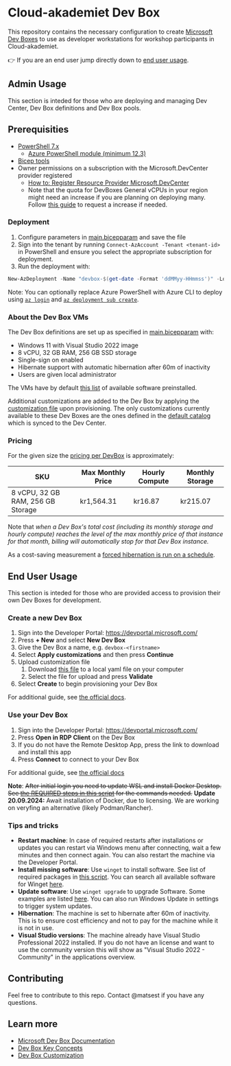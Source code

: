 # Cloud-akademiet Dev Box

This repository contains the necessary configuration to create [Microsoft Dev Boxes](https://learn.microsoft.com/en-us/azure/dev-box/overview-what-is-microsoft-dev-box) to use as developer workstations for workshop participants in Cloud-akademiet.

:point_right: If you are an end user jump directly down to [end user usage](#end-user-usage).

## Admin Usage

This section is inteded for those who are deploying and managing Dev Center, Dev Box definitions and Dev Box pools.

## Prerequisities

- [PowerShell 7.x](https://learn.microsoft.com/en-us/powershell/scripting/install/installing-powershell)
  - [Azure PowerShell module (minimum 12.3)](https://learn.microsoft.com/en-us/powershell/azure/install-azure-powershell)
- [Bicep tools](https://learn.microsoft.com/en-us/azure/azure-resource-manager/bicep/install)
- Owner permissions on a subscription with the Microsoft.DevCenter provider registered
    - [How to: Register Resource Provider Microsoft.DevCenter](https://learn.microsoft.com/en-us/azure/azure-resource-manager/management/resource-providers-and-types#register-resource-provider)
    - Note that the quota for DevBoxes General vCPUs in your region might need an increase if you are planning on deploying many. Follow [this guide](https://learn.microsoft.com/en-us/azure/quotas/quickstart-increase-quota-portal) to request a increase if needed.

### Deployment

1. Configure parameters in [main.bicepparam](./bicep/main.bicepparam) and save the file
2. Sign into the tenant by running `Connect-AzAccount -Tenant <tenant-id>` in PowerShell and ensure you select the appropriate subscription for deployment.
3. Run the deployment with:

```powershell
New-AzDeployment -Name "devbox-$(get-date -Format 'ddMMyy-HHmmss')" -Location 'westeurope' -TemplateFile './bicep/main.bicep' -TemplateParameterFile './bicep/main.bicepparam'
```

Note: You can optionally replace Azure PowerShell with Azure CLI to deploy using [`az login`](https://learn.microsoft.com/en-us/cli/azure/get-started-with-azure-cli?view=azure-cli-latest#sign-into-the-azure-cli) and [`az deployment sub create`](https://learn.microsoft.com/en-us/cli/azure/deployment/sub?view=azure-cli-latest#az-deployment-sub-create).

### About the Dev Box VMs

The Dev Box definitions are set up as specified in [main.bicepparam](./bicep/main.bicepparam) with:
- Windows 11 with Visual Studio 2022 image
- 8 vCPU, 32 GB RAM, 256 GB SSD storage
- Single-sign on enabled
- Hibernate support with automatic hibernation after 60m of inactivity
- Users are given local administrator

The VMs have by default [this list](https://github.com/Azure/dev-box-images?tab=readme-ov-file#preinstalled-software) of available software preinstalled.

Additional customizations are added to the Dev Box by applying the [customization file](./customizations/cloudakademiet.yaml) upon provisioning. The only customizations currently available to these Dev Boxes are the ones defined in the [default catalog](https://github.com/microsoft/devcenter-catalog/tree/main/Tasks) which is synced to the Dev Center.

### Pricing

For the given size the [pricing per DevBox](https://azure.microsoft.com/en-us/pricing/details/dev-box/) is approximately:

| SKU	| Max Monthly Price	| Hourly Compute	| Monthly Storage |
|-----|-------------------|-----------------|-----------------|
| 8 vCPU, 32 GB RAM, 256 GB Storage	| kr1,564.31 | kr16.87 |	kr215.07 |

Note that *when a Dev Box's total cost (including its monthly storage and hourly compute) reaches the level of the max monthly price of that instance for that month, billing will automatically stop for that Dev Box instance.*

As a cost-saving measurement a [forced hibernation is run on a schedule](./.github/workflows/devbox-hibernator.yml).

## End User Usage

This section is inteded for those who are provided access to provision their own Dev Boxes for development.

### Create a new Dev Box

1. Sign into the Developer Portal: https://devportal.microsoft.com/
2. Press **+ New** and select **New Dev Box**
3. Give the Dev Box a name, e.g. `devbox-<firstname>`
4. Select **Apply customizations** and then press **Continue**
5. Upload customization file
    1. Download [this file](https://github.com/sopra-steria-norge/cloud-akademiet-devbox/blob/main/customizations/cloudakademiet.yaml) to a local yaml file on your computer
    2. Select the file for upload and press **Validate**
6. Select **Create** to begin provisioning your Dev Box

For additional guide, see [the official docs](https://learn.microsoft.com/en-us/azure/dev-box/quickstart-create-dev-box#create-a-dev-box).

### Use your Dev Box

1. Sign into the Developer Portal: https://devportal.microsoft.com/
2. Press **Open in RDP Client** on the Dev Box
3. If you do not have the Remote Desktop App, press the link to download and install this app
4. Press **Connect** to connect to your Dev Box

For additional guide, see [the official docs](https://learn.microsoft.com/en-us/azure/dev-box/quickstart-create-dev-box#connect-to-a-dev-box)

**Note**: ~~After initial login you need to update WSL and install Docker Desktop. See [the REQUIRED steps in this script](./customizations/winget.ps1) for the commands needed.~~ **Update 20.09.2024:** Await installation of Docker, due to licensing. We are working on veryfing an alternative (likely Podman/Rancher).

### Tips and tricks

- **Restart machine**: In case of required restarts after installations or updates you can restart via Windows menu after connecting, wait a few minutes and then connect again. You can also restart the machine via the Developer Portal.
- **Install missing software**: Use `winget` to install software. See list of required packages in [this script](./customizations/winget.ps1). You can search all available software for Winget [here](https://winstall.app/).
- **Update software**: Use `winget upgrade` to upgrade Software. Some examples are listed [here](./customizations/winget.ps1). You can also run Windows Update in settings to trigger system updates.
- **Hibernation**: The machine is set to hibernate after 60m of inactivity. This is to ensure cost efficiency and not to pay for the machine while it is not in use.
- **Visual Studio versions**: The machine already have Visual Studio Professional 2022 installed. If you do not have an license and want to use the community version this will show as "Visual Studio 2022 - Community" in the applications overview.

## Contributing

Feel free to contribute to this repo. Contact @matsest if you have any questions.

## Learn more

- [Microsoft Dev Box Documentation](https://learn.microsoft.com/en-us/azure/dev-box/)
- [Dev Box Key Concepts](https://learn.microsoft.com/en-us/azure/dev-box/concept-dev-box-concepts)
- [Dev Box Customization](https://learn.microsoft.com/en-us/azure/dev-box/how-to-customize-dev-box-setup-tasks)